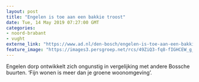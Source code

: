 ```yaml
---
layout: post
title: "Engelen is toe aan een bakkie troost"
date: Tue, 14 May 2019 07:27:00 GMT
categories: 
- noord-brabant 
- vught 
externe_link: "https://www.ad.nl/den-bosch/engelen-is-toe-aan-een-bakkie-troost~ab9ba8e8/"
feature_image: "https://images3.persgroep.net/rcs/49ZiQ3-fq8-fIGHCEW_g_yRN3aI/diocontent/148246407/_fitwidth/400/?appId=21791a8992982cd8da851550a453bd7f&quality=0.7"
---
```


Engelen dorp ontwikkelt zich ongunstig in vergelijking met andere Bossche buurten. ‘Fijn wonen is meer dan je groene woonomgeving’.
